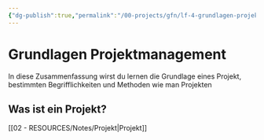 ```yaml
---
{"dg-publish":true,"permalink":"/00-projects/gfn/lf-4-grundlagen-projektmanagement/","tags":["gfn","inProgress","LF4","publish"],"noteIcon":"","updated":"2024-06-09T20:05:21.529+02:00"}
---
```


# Grundlagen Projektmanagement 

In diese Zusammenfassung wirst du lernen die Grundlage eines Projekt, bestimmten Begrifflichkeiten und Methoden wie man Projekten 
## Was ist ein Projekt?
[[02 - RESOURCES/Notes/Projekt\|Projekt]]